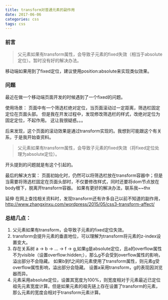```yaml
---
title: transform对普通元素的副作用
date: 2017-06-06
categories: css
tags: css
---
```


### 前言
> 父元素如果有transform属性，会导致子元素的fixed失效（相当于absolute定位）。暂时没有好的解决办法。

移动端如果用到了fixed定位，建议使用position:absolute来实现类似效果。


### 问题
最近在做一个移动端页面开发的时候遇到了一个fixed的问题。

使用场景：
页面中有一个筛选栏绝对定位，当页面滚动过一定距离，筛选栏固定定位在页面头部。
但是我在开发过程中，发现修改筛选栏的样式，改绝对定位为固定定位，不起作用。
这让我很疑惑。。。

后来发现，这个页面的滚动效果是通过transform实现的。我想到可能跟这个有关系，于是我开始查资料。

>  父元素如果有transform属性，会导致子元素的fixed失效（将fixed定位处理为absolute定位）。

开头提到的问题就是有这个引起的。


最后的解决方案：
页面初始化时，仍然可以将筛选栏放在transform容器中；但是当需要将筛选栏固定在页面头部时，不仅要修改样式，同时还要将dom节点放在body根下，脱离开transform容器。
如果有更好的解决办法，联系我~~thx

延伸
在网上查找相关资料时，发现transform还有许多自己以前不知道的副作用，
http://www.zhangxinxu.com/wordpress/2015/05/css3-transform-affect/

### 总结几点：
1. 父元素如果有transform，会导致子元素的fixed定位失效。
2. transform会提升元素的垂直地位，可以理解为transform将元素的z-index设置变大。
3. 存在关系树 a -> b -> ... -> f -> g,如果g是absolute定位，且a的overflow属性不为visible（设置overflow:hidden;），那么g不会受到overflow属性的影响，溢出部分不会隐藏。
   如果b到f之间的元素使用了transform属性，则元素g受overflow属性影响，溢出部分会隐藏。
   设置a采用transform，g的表现因浏览器而异。
4. 元素采用absolute定位，设置其宽度为100%，则宽度相对于元素最近已定位祖先元素宽度计算。但是如果元素的祖先链上存在设置了transform的元素，那么元素的宽度会相对于transform元素计算。